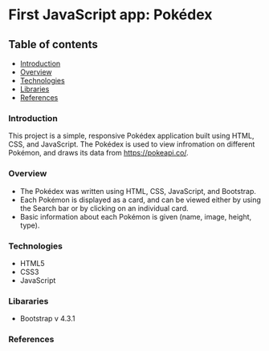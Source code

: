 # First JavaScript app: Pokédex 
## Table of contents 
-   [Introduction](#introduction)
-   [Overview](#overview)
-   [Technologies](#technologies)
-   [Libraries](#libararies)
-   [References](#references)    



### Introduction 

This project is a simple, responsive Pokédex application built using HTML, CSS, and JavaScript. The Pokédex is used to view infromation on different Pokémon, and draws its data from https://pokeapi.co/. 



### Overview 

+ The Pokédex was written using HTML, CSS, JavaScript, and Bootstrap. 
+ Each Pokémon is displayed as a card, and can be viewed either by using the Search bar or by clicking on an individual card.
+ Basic information about each Pokémon is given (name, image, height, type). 


### Technologies 
+ HTML5
+ CSS3
+ JavaScript


### Libararies 
+ Bootstrap v 4.3.1


### References 


